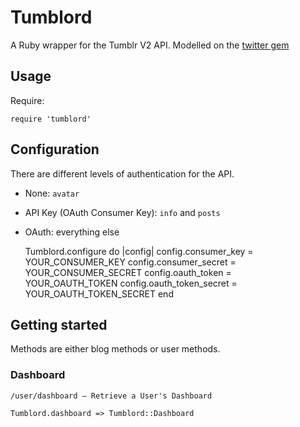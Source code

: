 # Tumblord

A Ruby wrapper for the Tumblr V2 API. Modelled on the [twitter gem](https://github.com/jnunemaker/twitter)

## Usage

Require:

    require 'tumblord'

## Configuration

There are different levels of authentication for the API. 

* None: `avatar`
* API Key (OAuth Consumer Key): `info` and `posts`
* OAuth: everything else

    Tumblord.configure do |config|
      config.consumer_key = YOUR_CONSUMER_KEY
      config.consumer_secret = YOUR_CONSUMER_SECRET
      config.oauth_token = YOUR_OAUTH_TOKEN
      config.oauth_token_secret = YOUR_OAUTH_TOKEN_SECRET
    end

## Getting started

Methods are either blog methods or user methods.

### Dashboard

    /user/dashboard – Retrieve a User's Dashboard

    Tumblord.dashboard => Tumblord::Dashboard